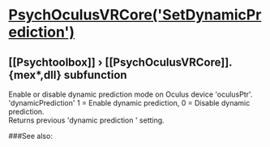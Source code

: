 # [PsychOculusVRCore('SetDynamicPrediction')](PsychOculusVRCore-SetDynamicPrediction) 
## [[Psychtoolbox]] &#8250; [[PsychOculusVRCore]].{mex*,dll} subfunction


Enable or disable dynamic prediction mode on Oculus device 'oculusPtr'.  
'dynamicPrediction' 1 = Enable dynamic prediction, 0 = Disable dynamic  
prediction.  
Returns previous 'dynamic prediction ' setting.  
  


###See also:

